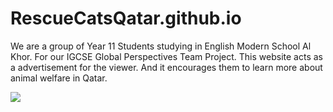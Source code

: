 # RescueCatsQatar.github.io
We are a group of Year 11 Students studying in English Modern School Al Khor. For our IGCSE Global Perspectives Team Project. This website acts as a advertisement for the viewer. And it encourages them to learn more about animal welfare in Qatar.  


<img src="https://t.bkit.co/w_67507ef73b05e.gif" />
